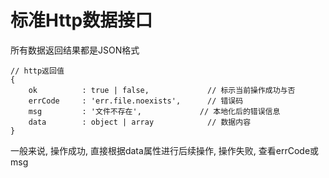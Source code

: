 标准Http数据接口
================

所有数据返回结果都是JSON格式

    // http返回值
    {
        ok          : true | false,             // 标示当前操作成功与否
        errCode     : 'err.file.noexists',      // 错误码
        msg         : '文件不存在',             // 本地化后的错误信息
        data        : object | array            // 数据内容
    }

一般来说, 操作成功, 直接根据data属性进行后续操作, 操作失败, 查看errCode或msg


